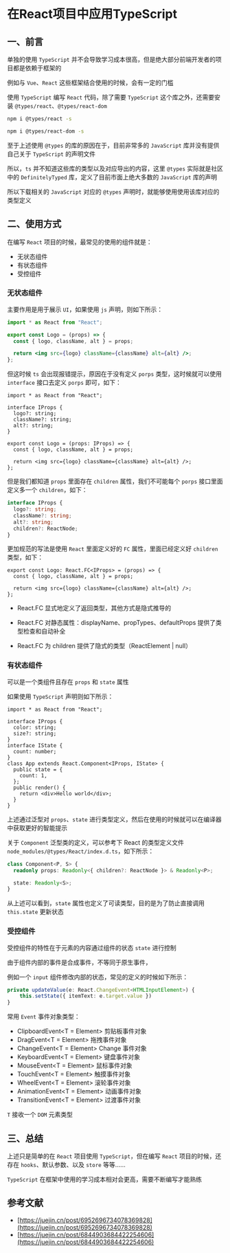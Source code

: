# 在React项目中应用TypeScript

## 一、前言

单独的使用 `TypeScript` 并不会导致学习成本很高，但是绝大部分前端开发者的项目都是依赖于框架的

例如与 `Vue`、`React` 这些框架结合使用的时候，会有一定的门槛

使用 `TypeScript` 编写 `React` 代码，除了需要 `TypeScript` 这个库之外，还需要安装 `@types/react`、`@types/react-dom`

```bash
npm i @types/react -s

npm i @types/react-dom -s
```

至于上述使用 `@types` 的库的原因在于，目前非常多的 `JavaScript` 库并没有提供自己关于 `TypeScript` 的声明文件

所以，`ts` 并不知道这些库的类型以及对应导出的内容，这里 `@types` 实际就是社区中的 `DefinitelyTyped` 库，定义了目前市面上绝大多数的 `JavaScript` 库的声明

所以下载相关的 `JavaScript` 对应的 `@types` 声明时，就能够使用使用该库对应的类型定义

## 二、使用方式

在编写 `React` 项目的时候，最常见的使用的组件就是：

- 无状态组件
- 有状态组件
- 受控组件

### 无状态组件

主要作用是用于展示 `UI`，如果使用 `js` 声明，则如下所示：

```jsx
import * as React from "React";

export const Logo = (props) => {
  const { logo, className, alt } = props;

  return <img src={logo} className={className} alt={alt} />;
};
```

但这时候 `ts` 会出现报错提示，原因在于没有定义 `porps` 类型，这时候就可以使用 `interface` 接口去定义 `porps` 即可，如下：

```tsx
import * as React from "React";

interface IProps {
  logo?: string;
  className?: string;
  alt?: string;
}

export const Logo = (props: IProps) => {
  const { logo, className, alt } = props;

  return <img src={logo} className={className} alt={alt} />;
};
```

但是我们都知道 `props` 里面存在 `children` 属性，我们不可能每个 `porps` 接口里面定义多一个 `children`，如下：

```ts
interface IProps {
  logo?: string;
  className?: string;
  alt?: string;
  children?: ReactNode;
}
```

更加规范的写法是使用 `React` 里面定义好的 `FC` 属性，里面已经定义好 `children` 类型，如下：

```tsx
export const Logo: React.FC<IProps> = (props) => {
  const { logo, className, alt } = props;

  return <img src={logo} className={className} alt={alt} />;
};
```

- React.FC 显式地定义了返回类型，其他方式是隐式推导的

- React.FC 对静态属性：displayName、propTypes、defaultProps 提供了类型检查和自动补全
- React.FC 为 children 提供了隐式的类型（ReactElement | null）

### 有状态组件

可以是一个类组件且存在 `props` 和 `state` 属性

如果使用 `TypeScript` 声明则如下所示：

```tsx
import * as React from "React";

interface IProps {
  color: string;
  size?: string;
}
interface IState {
  count: number;
}
class App extends React.Component<IProps, IState> {
  public state = {
    count: 1,
  };
  public render() {
    return <div>Hello world</div>;
  }
}
```

上述通过泛型对 `props`、`state` 进行类型定义，然后在使用的时候就可以在编译器中获取更好的智能提示

关于 `Component` 泛型类的定义，可以参考下 React 的类型定义文件 `node_modules/@types/React/index.d.ts`，如下所示：

```ts
class Component<P, S> {
  readonly props: Readonly<{ children?: ReactNode }> & Readonly<P>;

  state: Readonly<S>;
}
```

从上述可以看到，`state` 属性也定义了可读类型，目的是为了防止直接调用 `this.state` 更新状态

### 受控组件

受控组件的特性在于元素的内容通过组件的状态 `state` 进行控制

由于组件内部的事件是合成事件，不等同于原生事件，

例如一个 `input` 组件修改内部的状态，常见的定义的时候如下所示：

```ts
private updateValue(e: React.ChangeEvent<HTMLInputElement>) {
    this.setState({ itemText: e.target.value })
}
```

常用 `Event` 事件对象类型：

- ClipboardEvent<T = Element> 剪贴板事件对象
- DragEvent<T = Element> 拖拽事件对象
- ChangeEvent<T = Element> Change 事件对象
- KeyboardEvent<T = Element> 键盘事件对象
- MouseEvent<T = Element> 鼠标事件对象
- TouchEvent<T = Element> 触摸事件对象
- WheelEvent<T = Element> 滚轮事件对象
- AnimationEvent<T = Element> 动画事件对象
- TransitionEvent<T = Element> 过渡事件对象

`T` 接收一个 `DOM` 元素类型

## 三、总结

上述只是简单的在 `React` 项目使用 `TypeScript`，但在编写 `React` 项目的时候，还存在 `hooks`、默认参数、以及 `store` 等等......

`TypeScript` 在框架中使用的学习成本相对会更高，需要不断编写才能熟练

## 参考文献

- [https://juejin.cn/post/6952696734078369828](https://juejin.cn/post/6952696734078369828)
- [https://juejin.cn/post/6844903684422254606](https://juejin.cn/post/6844903684422254606)
